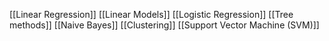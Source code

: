 [[Linear Regression]]
[[Linear Models]]
[[Logistic Regression]]
[[Tree methods]]
[[Naive Bayes]]
[[Clustering]]
[[Support Vector Machine (SVM)]]